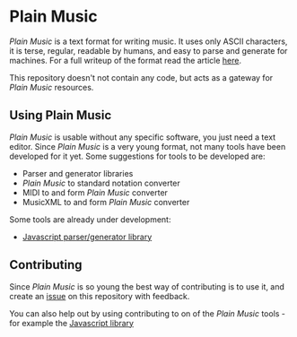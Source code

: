 # Plain Music
*Plain Music* is a text format for writing music. It uses only ASCII characters, it is terse, regular, readable by humans, and easy to parse and generate for machines. For a full writeup of the format read the article [here](https://pellejuul.github.io/posts/2017/03/12/writing-music-in-plain-text.html).

This repository doesn't not contain any code, but acts as a gateway for *Plain Music* resources.

## Using Plain Music
*Plain Music* is usable without any specific software, you just need a text editor. Since *Plain Music* is a very young format, not many tools have been developed for it yet. Some suggestions for tools to be developed are:

* Parser and generator libraries
* *Plain Music* to standard notation converter
* MIDI to and form *Plain Music* converter
* MusicXML to and form *Plain Music* converter

Some tools are already under development:
* [Javascript parser/generator library](https://github.com/PelleJuul/plain-music.js)

## Contributing
Since *Plain Music* is so young the best way of contributing is to use it, and create an [issue](https://github.com/PelleJuul/plain-music/issues) on this repository with feedback.

You can also help out by using contributing to on of the *Plain Music* tools - for example the [Javascript library](https://github.com/PelleJuul/plain-music.js)

